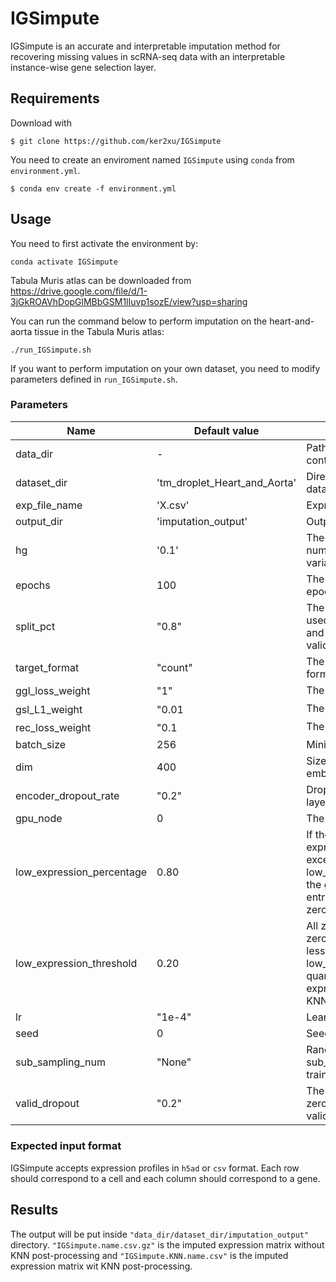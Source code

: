 # IGSimpute

IGSimpute is an accurate and interpretable imputation method for recovering missing values in scRNA-seq data with an interpretable instance-wise gene selection layer.

## Requirements

Download with

```
$ git clone https://github.com/ker2xu/IGSimpute
```

You need to create an enviroment named `IGSimpute` using `conda` from `environment.yml`.

```
$ conda env create -f environment.yml
```

## Usage

You need to first activate the environment by:

`conda activate IGSimpute`

Tabula Muris atlas can be downloaded from https://drive.google.com/file/d/1-3jGkROAVhDopGlMBbGSM1lIuvp1sozE/view?usp=sharing

You can run the command below to perform imputation on the heart-and-aorta tissue in the Tabula Muris atlas:

`./run_IGSimpute.sh`

If you want to perform imputation on your own dataset, you need to modify parameters defined in `run_IGSimpute.sh`.

### Parameters
Name | Default value | Description 
------------ | ------------ | ------------
data_dir | - | Path to the directory that contains all datasets.
dataset_dir | 'tm_droplet_Heart_and_Aorta' | Directory name of the dataset to be imputed.
exp_file_name | 'X.csv' | Expression file name.
output_dir | 'imputation_output' | Output directory name.
hg | '0.1' | The percentage or the number of used highly variable genes.
epochs | 100 | The maximum allowed epochs.
split_pct | "0.8" | The percentage of cells used as training dataset, and the left will be used for validtaion.
target_format | "count" | The expected output format.
ggl_loss_weight | "1" | The weight of $L_{gg}$.
gsl_L1_weight | "0.01 | The weight of $L_{gs}$.
rec_loss_weight | "0.1 | The weight of $L_{rec}$.
batch_size | 256 | Minibatch size.
dim | 400 | Size of the innermost embedding.
encoder_dropout_rate | "0.2" | Dropout rate of the dropout layer in the encoder part.
gpu_node | 0 | The index of GPU to use.
low_expression_percentage | 0.80 | If the percentage of low expression neighbor entries exceeds low_expression_percentage, the gene expression target entry will be changed to zero.
low_expression_threshold | 0.20 | All zero entries, and non-zero entries with expression less than low_expression_threshold quantile will be taken as low expression entires in the KNN post-processing.
lr | "1e-4" | Learning rate.
seed | 0 | Seed number.
sub_sampling_num | "None" | Randomly select sub_sampling_num cells for training and validation.
valid_dropout | "0.2" | The percentage of non-zero entries to be used for validation.

### Expected input format
IGSimpute accepts expression profiles in `h5ad` or `csv` format. Each row should correspond to a cell and each column should correspond to a gene.

## Results
The output will be put inside `"data_dir/dataset_dir/imputation_output"` directory. `"IGSimpute.name.csv.gz"` is the imputed expression matrix without KNN post-processing and `"IGSimpute.KNN.name.csv"` is the imputed expression matrix wit KNN post-processing.


